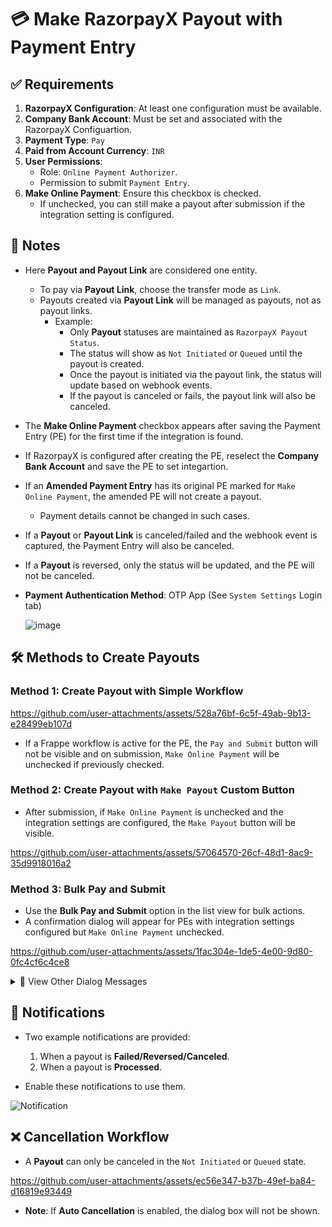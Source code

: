 # 💳 Make RazorpayX Payout with Payment Entry

## ✅ Requirements

1. **RazorpayX Configuration**: At least one configuration must be available.
2. **Company Bank Account**: Must be set and associated with the RazorpayX Configuartion.
3. **Payment Type**: `Pay`
4. **Paid from Account Currency**: `INR`
5. **User Permissions**:
   - Role: `Online Payment Authorizer`.
   - Permission to submit `Payment Entry`.
6. **Make Online Payment**: Ensure this checkbox is checked.
   - If unchecked, you can still make a payout after submission if the integration setting is configured.

## 📌 Notes

- Here **Payout and Payout Link** are considered one entity.
  - To pay via **Payout Link**, choose the transfer mode as `Link`.
  - Payouts created via **Payout Link** will be managed as payouts, not as payout links.
    - Example:
      - Only **Payout** statuses are maintained as `RazorpayX Payout Status`.
      - The status will show as `Not Initiated` or `Queued` until the payout is created.
      - Once the payout is initiated via the payout link, the status will update based on webhook events.
      - If the payout is canceled or fails, the payout link will also be canceled.

- The **Make Online Payment** checkbox appears after saving the Payment Entry (PE) for the first time if the integration is found.

- If RazorpayX is configured after creating the PE, reselect the **Company Bank Account** and save the PE to set integartion.

- If an **Amended Payment Entry** has its original PE marked for `Make Online Payment`, the amended PE will not create a payout.
  - Payment details cannot be changed in such cases.

- If a **Payout** or **Payout Link** is canceled/failed and the webhook event is captured, the Payment Entry will also be canceled.

- If a **Payout** is reversed, only the status will be updated, and the PE will not be canceled.

- **Payment Authentication Method**: OTP App (See `System Settings` Login tab)
  
  ![image](https://github.com/user-attachments/assets/b9daa82a-e7dd-469f-8008-f84aa7a79305)


## 🛠️ Methods to Create Payouts

### Method 1: Create Payout with Simple Workflow

https://github.com/user-attachments/assets/528a76bf-6c5f-49ab-9b13-e28499eb107d

- If a Frappe workflow is active for the PE, the `Pay and Submit` button will not be visible and on submission, `Make Online Payment` will be unchecked if previously checked.

### Method 2: Create Payout with `Make Payout` Custom Button

- After submission, if `Make Online Payment` is unchecked and the integration settings are configured, the `Make Payout` button will be visible.

https://github.com/user-attachments/assets/57064570-26cf-48d1-8ac9-35d9918016a2


### Method 3: Bulk Pay and Submit

- Use the **Bulk Pay and Submit** option in the list view for bulk actions.
- A confirmation dialog will appear for PEs with integration settings configured but `Make Online Payment` unchecked.

https://github.com/user-attachments/assets/1fac304e-1de5-4e00-9d80-0fc4cf6c4ce8

<details>
<summary>📂 View Other Dialog Messages</summary>

1. **All Eligible to Pay**:  
   ![All Eligible](https://github.com/user-attachments/assets/6acc905a-5857-41c6-95b3-e7551bb6bb18)

2. **Some Eligible and Some Not Eligible**:  
   ![Some Eligible](https://github.com/user-attachments/assets/46aee276-4044-410e-9e43-603c054e6772)

3. **Only Unmarked**:  
   ![Only Unmarked](https://github.com/user-attachments/assets/532ba1a3-1108-4459-9b46-ea38fad71fe6)

4. **Invalid Selection**:  
   ![Invalid Selection](https://github.com/user-attachments/assets/f1f55dd3-5194-4f4f-9214-d98edc00e9ec)

</details>

## 🔔 Notifications

- Two example notifications are provided:
  1. When a payout is **Failed/Reversed/Canceled**.
  2. When a payout is **Processed**.

- Enable these notifications to use them.

![Notification](https://github.com/user-attachments/assets/39ec860b-0307-4c4c-b034-336b15b6f981)

## ❌ Cancellation Workflow

- A **Payout** can only be canceled in the `Not Initiated` or `Queued` state.

https://github.com/user-attachments/assets/ec56e347-b37b-49ef-ba84-d16819e93449

- **Note**: If **Auto Cancellation** is enabled, the dialog box will not be shown.
